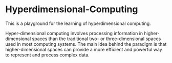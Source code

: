 # Hyperdimensional-Computing

This is a playground for the learning of hyperdimensional computing.

Hyper-dimensional computing involves processing information in higher-dimensional spaces than the traditional two- or three-dimensional spaces used in most computing systems. The main idea behind the paradigm is that higher-dimensional spaces can provide a more efficient and powerful way to represent and process complex data.
